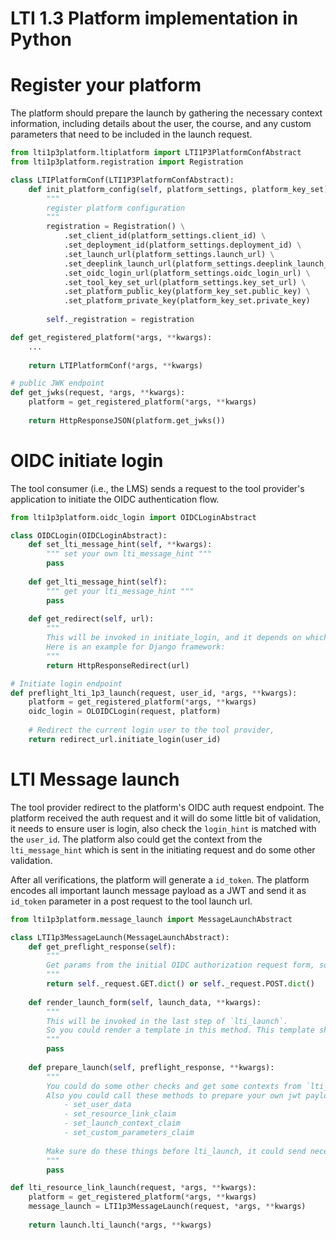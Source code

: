 LTI 1.3 Platform implementation in Python
===============================================

# Register your platform

The platform should prepare the launch by gathering the necessary context information, including details about the user, the course, and any custom parameters that need to be included in the launch request.

```python
from lti1p3platform.ltiplatform import LTI1P3PlatformConfAbstract
from lti1p3platform.registration import Registration

class LTIPlatformConf(LTI1P3PlatformConfAbstract):
    def init_platform_config(self, platform_settings, platform_key_set):
        """
        register platform configuration
        """
        registration = Registration() \
            .set_client_id(platform_settings.client_id) \
            .set_deployment_id(platform_settings.deployment_id) \
            .set_launch_url(platform_settings.launch_url) \
            .set_deeplink_launch_url(platform_settings.deeplink_launch_url) \
            .set_oidc_login_url(platform_settings.oidc_login_url) \
            .set_tool_key_set_url(platform_settings.key_set_url) \
            .set_platform_public_key(platform_key_set.public_key) \
            .set_platform_private_key(platform_key_set.private_key)
        
        self._registration = registration

def get_registered_platform(*args, **kwargs):
    ...
    
    return LTIPlatformConf(*args, **kwargs)

# public JWK endpoint
def get_jwks(request, *args, **kwargs):
    platform = get_registered_platform(*args, **kwargs)
    
    return HttpResponseJSON(platform.get_jwks())
```

# OIDC initiate login

The tool consumer (i.e., the LMS) sends a request to the tool provider's application to initiate the OIDC authentication flow.


```python
from lti1p3platform.oidc_login import OIDCLoginAbstract

class OIDCLogin(OIDCLoginAbstract):
    def set_lti_message_hint(self, **kwargs):
        """ set your own lti_message_hint """
        pass
    
    def get_lti_message_hint(self):
        """ get your lti_message_hint """
        pass
    
    def get_redirect(self, url):
        """
        This will be invoked in initiate_login, and it depends on which web framework you are using.
        Here is an example for Django framework:
        """
        return HttpResponseRedirect(url)

# Initiate login endpoint
def preflight_lti_1p3_launch(request, user_id, *args, **kwargs):
    platform = get_registered_platform(*args, **kwargs)
    oidc_login = OLOIDCLogin(request, platform)
    
    # Redirect the current login user to the tool provider,
    return redirect_url.initiate_login(user_id)

```

# LTI Message launch

The tool provider redirect to the platform's OIDC auth request endpoint. The platform received the auth request and it will do some little bit of validation, it needs to ensure user is login, also check the `login_hint` is matched with the `user_id`. The platform also could get the context from the `lti_message_hint` which is sent in the initiating request and do some other validation. 

After all verifications, the platform will generate a `id_token`. The platform encodes all important launch message payload as a JWT and send it as `id_token` parameter in a post request to the tool launch url.

```python
from lti1p3platform.message_launch import MessageLaunchAbstract

class LTI1p3MessageLaunch(MessageLaunchAbstract):
    def get_preflight_response(self):
        """
        Get params from the initial OIDC authorization request form, so this mainly depends on your framework. Here is an example for Django framework:
        """
        return self._request.GET.dict() or self._request.POST.dict()
    
    def render_launch_form(self, launch_data, **kwargs):
        """
        This will be invoked in the last step of `lti_launch`. 
        So you could render a template in this method. This template should render a form, and then submit it to the tool's launch URL. There is a django example in framework/django/message_launch.py
        """
        pass
    
    def prepare_launch(self, preflight_response, **kwargs):
        """
        You could do some other checks and get some contexts from `lti_message_hint` you've set in previous request
        Also you could call these methods to prepare your own jwt payload:
            - set_user_data
            - set_resource_link_claim
            - set_launch_context_claim
            - set_custom_parameters_claim
        
        Make sure do these things before lti_launch, it could send necessary launch parameters to the tool.
        """
        pass

def lti_resource_link_launch(request, *args, **kwargs):
    platform = get_registered_platform(*args, **kwargs)
    message_launch = LTI1p3MessageLaunch(request, *args, **kwargs)
    
    return launch.lti_launch(*args, **kwargs)
```
